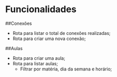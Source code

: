 # Funcionalidades

##Conexões

- Rota para listar o total de conexões realizadas;
- Rota para criar uma nova conexão;

##Aulas

- Rota para criar uma aula;
- Rota para listar aulas;
    - Filtrar por matéria, dia da semana e horário;